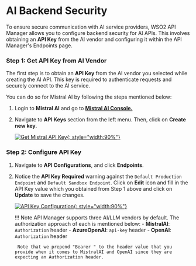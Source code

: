 # AI Backend Security

To ensure secure communication with AI service providers, WSO2 API Manager allows you to configure backend security for AI APIs. This involves obtaining an **API Key** from the AI vendor and configuring it within the API Manager's Endpoints page.

### Step 1: Get API Key from AI Vendor

The first step is to obtain an **API Key** from the AI vendor you selected while creating the AI API. This key is required to authenticate requests and securely connect to the AI service.

You can do so for Mistral AI by following the steps mentioned below:

1. Login to **Mistral AI** and go to **<a href='https://console.mistral.ai/'>Mistral AI Console.</a>**
2. Navigate to **API Keys** section from the left menu. Then, click on **Create new key**.

    [![Get Mistral API Key]({{base_path}}/assets/img/learn/mistral-api-key.png){: style="width:90%"}]({{base_path}}/assets/img/learn/mistral-api-key.png)


### Step 2: Configure API Key

1. Navigate to **API Configurations**, and click **Endpoints**.
2. Notice the **API Key Required** warning against the `Default Production Endpoint` and `Default Sandbox Endpoint`. Click on **Edit** icon and fill in the API Key value which you obtained from Step 1 above and click on **Update** to save the changes.

    [![API Key Configuration]({{base_path}}/assets/img/learn/ai-gateway/ai-api-configure-backend-security.png){: style="width:90%"}]({{base_path}}/assets/img/learn/ai-gateway/ai-api-condifure-backend-security.png)

    !!! Note
            API Manager supports three AI/LLM vendors by default. The authorization approach of each is mentioned below: 
        - **MistralAI**: `Authorization` header
        - **AzureOpenAI**: `api-key` header
        - **OpenAI**: `Authorization` header

        Note that we prepend "Bearer " to the header value that you provide when it comes to MistralAI and OpenAI since they are expecting an Authorization header.
